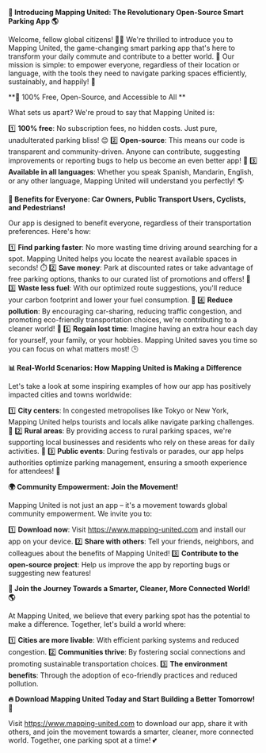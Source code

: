 **🚀 Introducing Mapping United: The Revolutionary Open-Source Smart Parking App 🌎**

Welcome, fellow global citizens! 🙋‍♀️ We're thrilled to introduce you to Mapping United, the game-changing smart parking app that's here to transform your daily commute and contribute to a better world. 🌟 Our mission is simple: to empower everyone, regardless of their location or language, with the tools they need to navigate parking spaces efficiently, sustainably, and happily! 🚀

**🎉 100% Free, Open-Source, and Accessible to All **

What sets us apart? We're proud to say that Mapping United is:

1️⃣ **100% free**: No subscription fees, no hidden costs. Just pure, unadulterated parking bliss! 😊
2️⃣ **Open-source**: This means our code is transparent and community-driven. Anyone can contribute, suggesting improvements or reporting bugs to help us become an even better app! 🤖
3️⃣ **Available in all languages**: Whether you speak Spanish, Mandarin, English, or any other language, Mapping United will understand you perfectly! 🌎

**🚗 Benefits for Everyone: Car Owners, Public Transport Users, Cyclists, and Pedestrians!**

Our app is designed to benefit everyone, regardless of their transportation preferences. Here's how:

1️⃣ **Find parking faster**: No more wasting time driving around searching for a spot. Mapping United helps you locate the nearest available spaces in seconds! ⏱️
2️⃣ **Save money**: Park at discounted rates or take advantage of free parking options, thanks to our curated list of promotions and offers! 💸
3️⃣ **Waste less fuel**: With our optimized route suggestions, you'll reduce your carbon footprint and lower your fuel consumption. 🌿
4️⃣ **Reduce pollution**: By encouraging car-sharing, reducing traffic congestion, and promoting eco-friendly transportation choices, we're contributing to a cleaner world! 🌸
5️⃣ **Regain lost time**: Imagine having an extra hour each day for yourself, your family, or your hobbies. Mapping United saves you time so you can focus on what matters most! 🕒

**📊 Real-World Scenarios: How Mapping United is Making a Difference**

Let's take a look at some inspiring examples of how our app has positively impacted cities and towns worldwide:

1️⃣ **City centers**: In congested metropolises like Tokyo or New York, Mapping United helps tourists and locals alike navigate parking challenges. 🌆
2️⃣ **Rural areas**: By providing access to rural parking spaces, we're supporting local businesses and residents who rely on these areas for daily activities. 🌾
3️⃣ **Public events**: During festivals or parades, our app helps authorities optimize parking management, ensuring a smooth experience for attendees! 🎉

**🌍 Community Empowerment: Join the Movement!**

Mapping United is not just an app – it's a movement towards global community empowerment. We invite you to:

1️⃣ **Download now**: Visit https://www.mapping-united.com and install our app on your device.
2️⃣ **Share with others**: Tell your friends, neighbors, and colleagues about the benefits of Mapping United!
3️⃣ **Contribute to the open-source project**: Help us improve the app by reporting bugs or suggesting new features!

**🌟 Join the Journey Towards a Smarter, Cleaner, More Connected World! 🌎**

At Mapping United, we believe that every parking spot has the potential to make a difference. Together, let's build a world where:

1️⃣ **Cities are more livable**: With efficient parking systems and reduced congestion.
2️⃣ **Communities thrive**: By fostering social connections and promoting sustainable transportation choices.
3️⃣ **The environment benefits**: Through the adoption of eco-friendly practices and reduced pollution.

**🔥 Download Mapping United Today and Start Building a Better Tomorrow! 🔮**

Visit https://www.mapping-united.com to download our app, share it with others, and join the movement towards a smarter, cleaner, more connected world. Together, one parking spot at a time! 💕